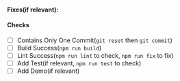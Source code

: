 #### Fixes(if relevant):

#### Checks

+ [ ] Contains Only One Commit(`git reset` then `git commit`)
+ [ ] Build Success(`npm run build`)
+ [ ] Lint Success(`npm run lint` to check, `npm run fix` to fix)
+ [ ] Add Test(if relevant, `npm run test` to check)
+ [ ] Add Demo(if relevant)
